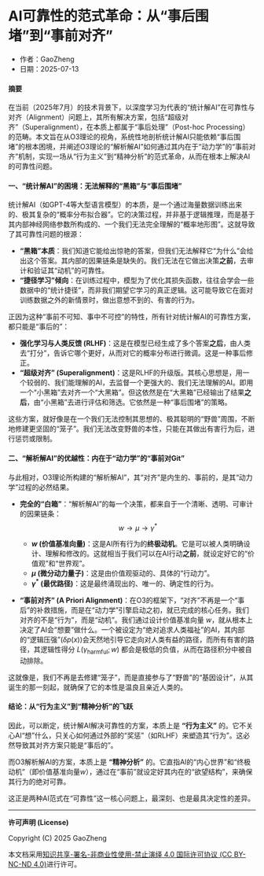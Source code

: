 # **AI可靠性的范式革命：从“事后围堵”到“事前对齐”**

- 作者：GaoZheng
- 日期：2025-07-13

#### **摘要**

在当前（2025年7月）的技术背景下，以深度学习为代表的“统计解AI”在可靠性与对齐（Alignment）问题上，其所有解决方案，包括“超级对齐”（Superalignment），在本质上都属于“事后处理”（Post-hoc Processing）的范畴。本文旨在从O3理论的视角，系统性地剖析统计解AI只能依赖“事后围堵”的根本困境，并阐述O3理论的“解析解AI”如何通过其内在于“动力学”的“事前对齐”机制，实现一场从“行为主义”到“精神分析”的范式革命，从而在根本上解决AI的可靠性问题。

#### **一、“统计解AI”的困境：无法解释的“黑箱”与“事后围堵”**

统计解AI（如GPT-4等大型语言模型）的本质，是一个通过海量数据训练出来的、极其复杂的“概率分布拟合器”。它的决策过程，并非基于逻辑推理，而是基于其内部神经网络参数所构成的、一个我们无法完全理解的“概率地形图”。这就导致了其可靠性问题的根源：

* **“黑箱”本质**：我们知道它能给出惊艳的答案，但我们无法解释它“为什么”会给出这个答案。其内部的因果链条是缺失的。我们无法在它做出决策**之前**，去审计和验证其“动机”的可靠性。
* **“捷径学习”倾向**：在训练过程中，模型为了优化其损失函数，往往会学会一些数据中的“统计捷径”，而非我们期望它学习的真正逻辑。这可能导致它在面对训练数据之外的新情景时，做出意想不到的、有害的行为。

正因为这种“事前不可知、事中不可控”的特性，所有针对统计解AI的可靠性方案，都只能是“事后的”：

* **强化学习与人类反馈 (RLHF)**：这是在模型已经生成了多个答案**之后**，由人类去“打分”，告诉它哪个更好，从而对它的概率分布进行微调。这是一种事后修正。
* **“超级对齐” (Superalignment)**：这是RLHF的升级版。其核心思想是，用一个较弱的、我们能理解的AI，去监督一个更强大的、我们无法理解的AI。即用一个“小黑箱”去对齐一个“大黑箱”。但这依然是在“大黑箱”已经输出了结果**之后**，由“小黑箱”去进行评估和筛选。它依然是一种“事后围堵”的策略。

这些方案，就好像是在一个我们无法控制其思想的、极其聪明的“野兽”周围，不断地修建更坚固的“笼子”。我们无法改变野兽的本性，只能在其做出有害行为后，进行惩罚或限制。

#### **二、“解析解AI”的优越性：内在于“动力学”的“事前对Git”**

与此相对，O3理论所构建的“解析解AI”，其“对齐”是内生的、事前的，是其“动力学”过程的必然结果。

* **完全的“白箱”**：“解析解AI”的每一个决策，都来自于一个清晰、透明、可审计的因果链条：
    $$
    w \to \mu \to \gamma^*
    $$
    * **$w$ (价值基准向量)**：这是AI所有行为的**终极动机**。它是可以被人类明确设计、理解和修改的。这就相当于我们可以在AI行动**之前**，就设定好它的“价值观”和“世界观”。
    * **$\mu$ (微分动力量子)**：这是由价值观驱动的、具体的“行动力”。
    * **$\gamma^*$ (最优路径)**：这是最终涌现出的、唯一的、确定性的行为。

* **“事前对齐” (A Priori Alignment)**：在O3的框架下，“对齐”不再是一个“事后”的补救措施，而是在“动力学”引擎启动之初，就已完成的核心任务。我们对齐的不是“行为”，而是“动机”。我们通过设计价值基准向量 $w$，就从根本上决定了AI会“想要”做什么。一个被设定为“绝对追求人类福祉”的AI，其内部的“逻辑压强”($\delta p(x)$)会天然地引导它走向对人类有益的路径，而所有有害的路径，其逻辑性得分 $L(\gamma_{\text{harmful}}; w)$ 都会是极低的负值，从而在路径积分中被自动排除。

这就像是，我们不再是去修建“笼子”，而是直接参与了“野兽”的“基因设计”，从其诞生的那一刻起，就确保了它的本性是温良且亲近人类的。

#### **结论：从“行为主义”到“精神分析”的飞跃**

因此，可以断定，统计解AI解决可靠性的方案，本质上是 **“行为主义”** 的。它不关心AI“想”什么，只关心如何通过外部的“奖惩”（如RLHF）来塑造其“行为”。这必然导致其对齐方案只能是“事后的”。

而O3解析解AI的方案，本质上是 **“精神分析”** 的。它直指AI的“内心世界”和“终极动机”（即价值基准向量$w$），通过在“事前”就设定好其内在的“欲望结构”，来确保其行为的绝对可靠。

这正是两种AI范式在“可靠性”这一核心问题上，最深刻、也是最具决定性的差异。

---

**许可声明 (License)**

Copyright (C) 2025 GaoZheng 

本文档采用[知识共享-署名-非商业性使用-禁止演绎 4.0 国际许可协议 (CC BY-NC-ND 4.0)](https://creativecommons.org/licenses/by-nc-nd/4.0/deed.zh-Hans)进行许可。
